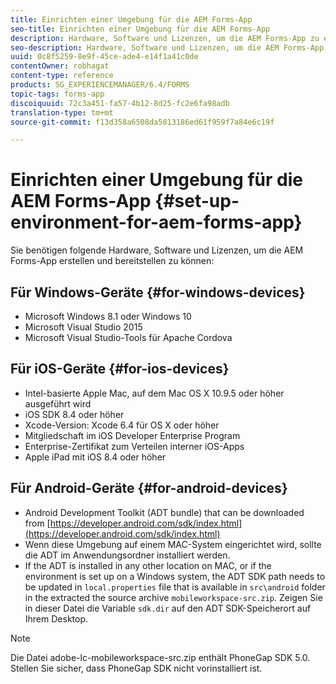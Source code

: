 ```yaml
---
title: Einrichten einer Umgebung für die AEM Forms-App
seo-title: Einrichten einer Umgebung für die AEM Forms-App
description: Hardware, Software und Lizenzen, um die AEM Forms-App zu erstellen und zu bereitstellen.
seo-description: Hardware, Software und Lizenzen, um die AEM Forms-App zu erstellen und zu bereitstellen.
uuid: 0c8f5259-8e9f-45ce-ade4-e14f1a41c0de
contentOwner: robhagat
content-type: reference
products: SG_EXPERIENCEMANAGER/6.4/FORMS
topic-tags: forms-app
discoiquuid: 72c3a451-fa57-4b12-8d25-fc2e6fa98adb
translation-type: tm+mt
source-git-commit: f13d358a6508da5813186ed61f959f7a84e6c19f

---
```



# Einrichten einer Umgebung für die AEM Forms-App {#set-up-environment-for-aem-forms-app}

Sie benötigen folgende Hardware, Software und Lizenzen, um die AEM Forms-App erstellen und bereitstellen zu können:

## Für Windows-Geräte {#for-windows-devices}

* Microsoft Windows 8.1 oder Windows 10
* Microsoft Visual Studio 2015
* Microsoft Visual Studio-Tools für Apache Cordova

## Für iOS-Geräte {#for-ios-devices}

* Intel-basierte Apple Mac, auf dem Mac OS X 10.9.5 oder höher ausgeführt wird
* iOS SDK 8.4 oder höher
* Xcode-Version: Xcode 6.4 für OS X oder höher
* Mitgliedschaft im iOS Developer Enterprise Program
* Enterprise-Zertifikat zum Verteilen interner iOS-Apps
* Apple iPad mit iOS 8.4 oder höher

## Für Android-Geräte {#for-android-devices}

* Android Development Toolkit (ADT bundle) that can be downloaded from [https://developer.android.com/sdk/index.html](https://developer.android.com/sdk/index.html)
* Wenn diese Umgebung auf einem MAC-System eingerichtet wird, sollte die ADT im Anwendungsordner installiert werden.
* If the ADT is installed in any other location on MAC, or if the environment is set up on a Windows system, the ADT SDK path needs to be updated in `local.properties` file that is available in `src\android` folder in the extracted the source archive `mobileworkspace-src.zip`. Zeigen Sie in dieser Datei die Variable `sdk.dir` auf den ADT SDK-Speicherort auf Ihrem Desktop.

>[!NOTE]
>
>Die Datei adobe-lc-mobileworkspace-src.zip enthält PhoneGap SDK 5.0. Stellen Sie sicher, dass PhoneGap SDK nicht vorinstalliert ist.
